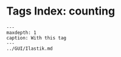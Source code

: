 # Tags Index: counting

```{toctree}
---
maxdepth: 1
caption: With this tag
---
../GUI/Ilastik.md
```
